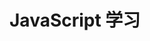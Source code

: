 # JavaScript 学习

<!-- ::: tip
资源收集于网络, 对大家有帮助的话别忘了去 `star`
:::

- [面试图谱](https://github.com/InterviewMap/InterviewMap)
- [Front-end-Developer-Interview-Questions](https://github.com/h5bp/Front-end-Developer-Interview-Questions)
- [Front-end-Web-Development-Interview-Question](https://github.com/paddingme/Front-end-Web-Development-Interview-Question) -->